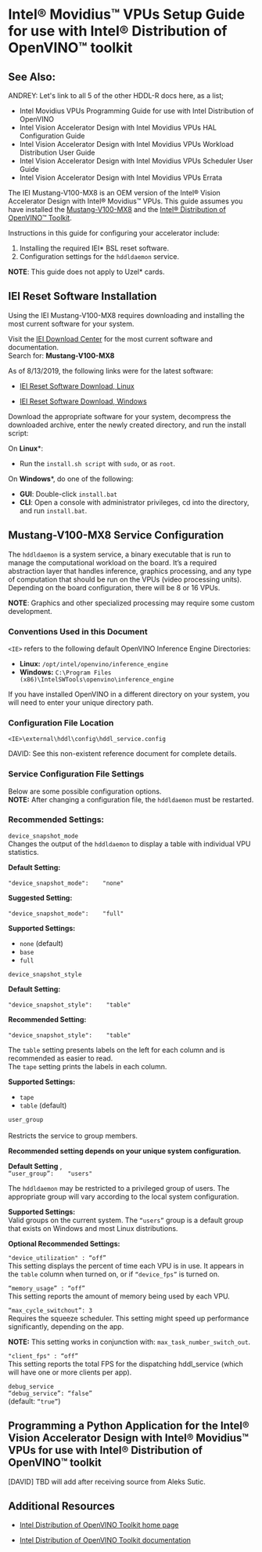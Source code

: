 # Intel® Movidius™ VPUs Setup Guide for use with Intel® Distribution of OpenVINO™ toolkit

## See Also:

ANDREY: Let's link to all 5 of the other HDDL-R docs here, as a list;

- Intel Movidius VPUs Programming Guide for use with Intel Distribution of OpenVINO
- Intel Vision Accelerator Design with Intel Movidius VPUs HAL Configuration Guide
- Intel Vision Accelerator Design with Intel Movidius VPUs Workload Distribution User Guide
- Intel Vision Accelerator Design with Intel Movidius VPUs Scheduler User Guide
- Intel Vision Accelerator Design with Intel Movidius VPUs Errata

The IEI Mustang-V100-MX8 is an OEM version of the Intel® Vision Accelerator Design with Intel® Movidius™ VPUs.
This guide assumes you have installed the [Mustang-V100-MX8](https://download.ieiworld.com/) and the [Intel® Distribution of OpenVINO™ Toolkit](https://software.intel.com/en-us/openvino-toolkit).

Instructions in this guide for configuring your accelerator include:
1.	Installing the required IEI* BSL reset software.
2.	Configuration settings for the `hddldaemon` service.

**NOTE**: This guide does not apply to Uzel* cards.

## IEI  Reset Software Installation

Using the IEI Mustang-V100-MX8 requires downloading and installing the most current software for your system.

Visit the [IEI Download Center](https://download.ieiworld.com/) for the most current software and documentation.<br>
Search for:     **Mustang-V100-MX8**

As of 8/13/2019, the following links were for the latest software:

-  [IEI Reset Software Download, Linux](https://dls.ieiworld.com/IEIWeb/PDC_APP/PLM/OWFP000225/Mustang-V100_Linux_Plugin_1.0.1.20190409.tar.gz)

-  [IEI Reset Software Download, Windows](https://dls.ieiworld.com/IEIWeb/PDC_APP/PLM/OWFP000225/Mustang-V100_win64_Plugin_1.0.1.20190409.7z)

Download the appropriate software for your system, decompress the downloaded archive, enter the newly created directory, and run the install script:

On **Linux***:
-  Run the `install.sh script` with `sudo`, or as `root`.

On **Windows***, do one of the following:<br>
-  **GUI**: Double-click `install.bat`
-  **CLI**: Open a console with administrator privileges, cd into the directory, and run `install.bat`.

## Mustang-V100-MX8 Service Configuration

The `hddldaemon` is a system service, a binary executable that is run to manage the computational workload on the board.  It’s a required abstraction layer that handles inference, graphics processing, and any type of computation that should be run on the VPUs (video processing units).  Depending on the board configuration, there will be 8 or 16 VPUs.

**NOTE**: Graphics and other specialized processing may require some custom development.

### Conventions Used in this Document
`<IE>` refers to the following default OpenVINO Inference Engine Directories:
-  **Linux:**	    `/opt/intel/openvino/inference_engine`
-  **Windows:**	    `C:\Program Files (x86)\IntelSWTools\openvino\inference_engine`

If you have installed OpenVINO in a different directory on your system, you will need to enter your unique directory path.

### Configuration File Location

`<IE>\external\hddl\config\hddl_service.config`

DAVID: See this non-existent reference document for complete details.

### Service Configuration File Settings
Below are some possible configuration options. <br>
**NOTE:**  After changing a configuration file, the `hddldaemon` must be restarted. 

### Recommended Settings:

`device_snapshot_mode`<br>
Changes the output of the `hddldaemon` to display a table with individual VPU statistics.

**Default Setting:**<br>	
  `"device_snapshot_mode":    "none"`

**Suggested Setting:**<br>	
  `"device_snapshot_mode":    "full"`

**Supported Settings:**
-  `none` (default)
-  `base`
-  `full`

`device_snapshot_style`

**Default Setting:**<br>	
  `"device_snapshot_style":    "table"`

**Recommended Setting:**<br>	
  `"device_snapshot_style":    "table"`<br>

The `table` setting presents labels on the left for each column and is recommended as easier to read.  <br>
The `tape` setting prints the labels in each column.

**Supported Settings:**
-  `tape`
-  `table` (default)

`user_group	`<br>	
Restricts the service to group members. 

**Recommended	setting depends on your unique system configuration.**

**Default Setting**	,<br>
  `“user_group”:    "users"`

The `hddldaemon` may be restricted to a privileged group of users.  The appropriate group will vary according to the local system configuration.

**Supported Settings:**<br>
Valid groups on the current system.  The `“users”` group is a default group that exists on Windows and most Linux distributions.


**Optional Recommended Settings:**

`"device_utilization" : “off”`<br>
This setting displays the percent of time each VPU is in use.  It appears in the `table` column when turned on, or if `“device_fps”` is turned on.

`“memory_usage” : “off”`<br>
This setting reports the amount of memory being used by each VPU.

`“max_cycle_switchout”: 3`<br>
Requires the squeeze scheduler.  This setting might speed up performance significantly, depending on the app.  

**NOTE:** This setting works in conjunction with: `max_task_number_switch_out`.

`"client_fps" : “off”`<br>
This setting reports the total FPS for the dispatching hddl_service (which will have one or more clients per app).

`debug_service`<br>
`“debug_service”: “false”`<br>	(default: `“true”`)

## Programming a Python Application for the Intel® Vision Accelerator Design with Intel® Movidius™ VPUs for use with Intel® Distribution of OpenVINO™ toolkit

[DAVID] TBD will add after receiving source from Aleks Sutic.


## Additional Resources

- [Intel Distribution of OpenVINO Toolkit home page](https://software.intel.com/en-us/openvino-toolkit)

- [Intel Distribution of OpenVINO Toolkit documentation](https://docs.openvinotoolkit.org)

